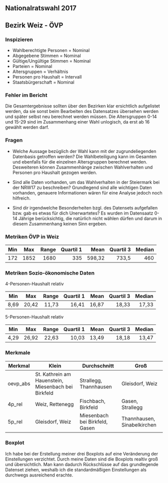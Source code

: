 ## Nationalratswahl 2017 

## Bezirk Weiz - ÖVP

### Inspizieren
* Wahlberechtigte Personen = Nominal 
* Abgegebene Stimmen = Nominal 
* Gültige/Ungültige Stimmen = Nominal 
* Parteien = Nominal 
* Altersgruppen = Verhältnis 
* Personen pro Haushalt = Intervall 
* Staatsbürgerschaft = Nominal

### Fehler im Bericht
Die Gesamtergebnisse sollten über den Bezirken klar ersichtlich aufgelistet werden, da sie sonst beim Bearbeiten des Datensatzes übersehen werden und später selbst neu berechnet werden müssen. Die Altersgruppen 0-14 und 15-29 sind im Zusammenhang einer Wahl unlogisch, da erst ab 16 gewählt werden darf.

### Fragen
* Welche Aussage bezüglich der Wahl kann mit der zugrundeliegenden Datenbasis getroffen werden?
Die Wahlbeteiligung kann im Gesamten und ebenfalls für die einzelnen Altersgruppen berechnet werden. Desweiteren können Zusammenhänge zwischen Wahlverhalten und Personen pro Haushalt gezogen werden.

* Sind alle Daten vorhanden, um das Wahlverhalten in der Steiermark bei der NRW17 zu beschreiben?
Grundlegend sind alle wichtigen Daten vorhanden, genauere Informationen wären für eine Analyse jedoch noch hilfreich.

* Sind dir irgendwelche Besonderheiten bzgl. des Datensets aufgefallen bzw. gab es etwas für dich Unerwartetes?
Es wurden im Datensaatz 0-14 Jährige berücksichtig, die natürlich nicht wählen dürfen und darum in diesem Zusammenhang keinen Sinn ergeben.


### Metriken ÖVP in Weiz

| Min  | Max  | Range  | Quartil 1  | Mean  | Quartil 3  | Median  |
| --- |:-----:| -----:| -----------:| -----:| --------:| ---------:|
| 172 | 1852 | 1680 | 335     | 598,32 |      733,5 |      460 |


### Metriken Sozio-ökonomische Daten
4-Personen-Haushalt relativ

| Min  | Max  | Range  | Quartil 1  | Mean  | Quartil 3  | Median  |
| --- |:-----:| -----:| -----------:| -----:| --------:| ---------:|
| 8,69 | 20,42 | 11,73 | 16,41        | 16,87 |      18,33 |      17,33 |

5-Personen-Haushalt relativ

| Min  | Max  | Range  | Quartil 1  | Mean  | Quartil 3  | Median  |
| --- |:-----:| -----:| -----------:| -----:| --------:| ---------:|
| 4,29 | 26,92 | 22,63 | 10,03        | 13,49 |      18,18 |      13,47 |

### Merkmale

| Merkmal | Klein | Durchschnitt | Groß |
|---------|-------|--------------|------|
| oevp_abs| St. Kathrein am Hauenstein, Miesenbach bei Birkfeld | Strallegg, Thannhausen | Gleisdorf, Weiz |
| 4p_rel  | Weiz, Rettenegg | Fischbach, Birkfeld | Gasen, Strallegg |
| 5p_rel  | Gleisdorf, Weiz | Miesenbach bei Birkfeld, Gasen | Thannhausen, Sinabelkirchen |

### Boxplot
Ich habe bei der Erstellung meiner drei Boxplots auf eine Veränderung der Einstellungen verzichtet. Durch meine Daten sind die Boxplots realtiv groß und übersichtlich. Man kann dadurch Rückschlüsse auf das grundlegende Datenset ziehen, weshalb ich die standardmäßigen Einstellungen als durchwegs ausreichend erachte.
